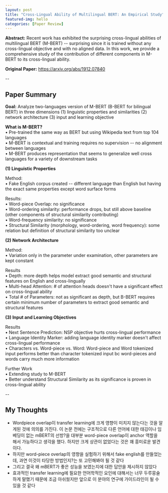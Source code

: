```yaml
---
layout: post
title: "Cross-Lingual Ability of Multilingual BERT: An Empirical Study"
featured-img: hello
categories: [Paper Review]
---
```


**Abstract:** Recent work has exhibited the surprising cross-lingual abilities of multilingual BERT (M-BERT) -- surprising since it is trained without any cross-lingual objective and with no aligned data. In this work, we provide a comprehensive study of the contribution of different components in M-BERT to its cross-lingual ability. 

**Original Paper:** https://arxiv.org/abs/1912.07840

--

## Paper Summary

**Goal:** Analyze two-languages version of M-BERT (B-BERT for bilingual BERT) in three dimensions (1) linguistic properties and similarities (2) network architecture (3) input and learning objective


**What is M-BERT?**  
• Pre-trained the same way as BERT but using Wikipedia text from top 104 languages  
• M-BERT is contextual and training requires no supervision -- no alignment between languages  
• M-BERT produces representation that seems to generalize well cross languages for a variety of downstream tasks  


**(1) Linguistic Properties**

Method:  
• Fake English corpus created -- different language than English but having the exact same properties except word surface forms

Results:  
• Word-piece Overlap: no significance  
• Word-ordering similarity: performance drops, but still above baseline (other components of structural similarity contributing)   
• Word-frequency similarity: no significance  
• Structural Similarity (morphology, word-ordering, word frequency): some relation but definition of structural similarity too unclear  
 
**(2) Network Architecture**

Method:  
• Variation only in the parameter under examination, other parameters are kept constant

Results  
• Depth: more depth helps model extract good semantic and structural features on English and cross-lingually  
• Multi-head Attention: # of attention heads doesn't have a significant effect on cross-lingual ability  
• Total # of Parameters: not as significant as depth, but B-BERT requires certain minimum number of parameters to extract good semantic and structural features  

**(3) Input and Learning Objectives**

Results  
• Next Sentence Prediction: NSP objective hurts cross-lingual performance  
• Language Identity Marker: adding language identity marker doesn't affect cross-lingual performance  
• Characters vs. Word-piece vs. Word: Word-piece and Word tokenized input performs better than character tokenized input bc word-pieces and words carry much more information  


Further Work  
• Extending study to M-BERT  
• Better understand Structural Similarity as its significance is proven in cross-lingual ability  

--

## My Thoughts

- Wordpiece overlap이 transfer learning에 크게 영향이 미치지 않는다는 것을 알게된 것에 의의를 가진다. 이 논문 전에는 구조적으로 다른 언어에 대한 태깅이나 임베딩이 없는 mBERT의 선방?을 대부분 word-piece overlap이 anchor 역할을 해서 가능하다고 생각을 했다. 하지만 크게 상관이 없었다는 것은 꽤 흥미로운 발견이다.
- 하지만 word-piece overlap의 영향을 실험하기 위해서 fake english를 만들었는데, 과연 이것이 타당한 방법인지?는 또 고민해봐야 될 것 같다
- 그리고 결국 왜 mBERT가 좋은 성능을 보였는지에 대한 답안을 제시하지 않았다 
- 효과적인 transfer learning에 필요한 언어학적인 요인에 대해서는 너무 두루뭉술하게 말했기 때문에 조금 아쉬웠지만 앞으로 이 분야의 연구에 가이드라인이 될 수 있을 것 같다



